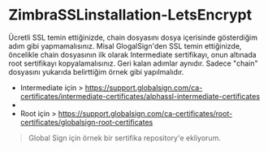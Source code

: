 # ZimbraSSLinstallation-LetsEncrypt

Ücretli SSL temin ettiğinizde, chain dosyasını dosya içerisinde gösterdiğim adım gibi yapmamalısınız.
Misal GlogalSign'den SSL temin ettiğinizde, öncelikle chain dosyasının ilk olarak Intermediate sertifikayı, onun altınada root sertifikayı kopyalamalısınız.
Geri kalan adımlar aynıdır. Sadece "chain" dosyasını yukarıda belirttiğim örnek gibi yapılmalıdır.

- Intermediate için > https://support.globalsign.com/ca-certificates/intermediate-certificates/alphassl-intermediate-certificates
- 
- Root için > https://support.globalsign.com/ca-certificates/root-certificates/globalsign-root-certificates

> Global Sign için örnek bir sertifika repository'e ekliyorum.
